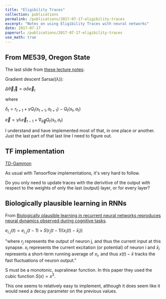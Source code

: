 ```yaml
---
title: "Eligibility Traces"
collection: publications
permalink: /publications/2017-07-17-eligibility-traces
excerpt: "Notes on using Eligibility Traces with neural networks"
date: 2017-07-17
paperurl: /publications/2017-07-17-eligibility-traces
use_math: true
---
```


## From ME539, Oregon State

The last slide from [these lecture notes](http://classes.engr.oregonstate.edu/mime/fall2008/me539/Lectures/ME539-w6-RL2_notes.pdf):

Gradient descent Sarsa((λ)):

$\Delta \vec \theta_t = \alpha \delta \vec e_t$

where

$\delta_t = r_{t+1} + \gamma Q_t(s_{t+1},a_{t+1}) − Q_t(s_t,a_t)$

$\vec e = \gamma \lambda \vec e_{t-1} +\nabla_{\vec \theta} Q_t(s_t,a_t)$

I understand and have implemented most of that, in one place or another. Just the last part of that last line I need to figure out.

## TF implementation

[TD-Gammon](https://github.com/fomorians/td-gammon/blob/master/model.py)

As usual with Tensorflow implementations, it's very hard to follow.

Do you only need to update traces with the derivitive of the output with respect to the weights of only the last (output) layer, or for every layer?

## Biologically plausible learning in RNNs

From [Biologically plausible learning in recurrent neural networks reproduces neural dynamics observed during cognitive tasks](http://www.biorxiv.org/content/biorxiv/early/2017/02/22/057729.full.pdf).


$e_{i,j}(t) = e_{i,j}(t-1) + S(r_j(t-1)(x_i(t) - \bar x_i))$

"where $r_j$ represents the output of neuron j, and thus the current input at this synapse. $x_i$ represents
the current excitation (or potential) of neuron i and $\bar x_i$ represents a short-term 
running average of $x_i$, and thus $x(t) - \bar x$ tracks the fast fluctuations of neuron output."

S must be a monotonic, supralinear function. In this paper they used the cubic function $S(x) = x^3$.

This one seems to relatively easy to implement, although it does seem like it would need a decay parameter on the previous values.
